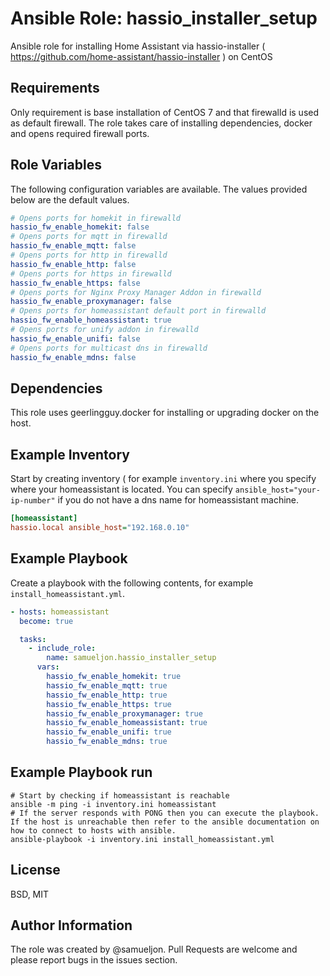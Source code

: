 Ansible Role: hassio_installer_setup
=========

Ansible role for installing Home Assistant via hassio-installer ( https://github.com/home-assistant/hassio-installer ) on CentOS

Requirements
------------

Only requirement is base installation of CentOS 7 and that firewalld is used as default firewall. The role takes care of installing dependencies, docker and opens required firewall ports.

Role Variables
--------------

The following configuration variables are available. The values provided below are the default values.
```yaml
# Opens ports for homekit in firewalld
hassio_fw_enable_homekit: false
# Opens ports for mqtt in firewalld
hassio_fw_enable_mqtt: false
# Opens ports for http in firewalld
hassio_fw_enable_http: false
# Opens ports for https in firewalld
hassio_fw_enable_https: false
# Opens ports for Nginx Proxy Manager Addon in firewalld
hassio_fw_enable_proxymanager: false
# Opens ports for homeassistant default port in firewalld
hassio_fw_enable_homeassistant: true
# Opens ports for unify addon in firewalld
hassio_fw_enable_unifi: false
# Opens ports for multicast dns in firewalld
hassio_fw_enable_mdns: false
```

Dependencies
------------

This role uses geerlingguy.docker for installing or upgrading docker on the host.

Example Inventory
----------------

Start by creating inventory ( for example `inventory.ini` where you specify where your homeassistant is located. You can specify `ansible_host="your-ip-number"` if you do not have a dns name for homeassistant machine.

```ini
[homeassistant]
hassio.local ansible_host="192.168.0.10"
```

Example Playbook
----------------

Create a playbook with the following contents, for example `install_homeassistant.yml`.

```yaml
- hosts: homeassistant
  become: true

  tasks:
    - include_role:
        name: samueljon.hassio_installer_setup
      vars:
        hassio_fw_enable_homekit: true
        hassio_fw_enable_mqtt: true
        hassio_fw_enable_http: true
        hassio_fw_enable_https: true
        hassio_fw_enable_proxymanager: true
        hassio_fw_enable_homeassistant: true
        hassio_fw_enable_unifi: true
        hassio_fw_enable_mdns: true
```
Example Playbook run
--------------------

```shell
# Start by checking if homeassistant is reachable
ansible -m ping -i inventory.ini homeassistant
# If the server responds with PONG then you can execute the playbook. If the host is unreachable then refer to the ansible documentation on how to connect to hosts with ansible. 
ansible-playbook -i inventory.ini install_homeassistant.yml
```

License
-------

BSD, MIT

Author Information
------------------

The role was created by @samueljon. Pull Requests are welcome and please report bugs in the issues section.
